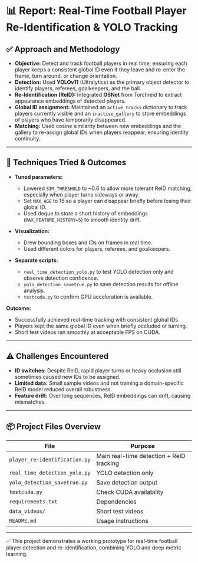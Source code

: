 # 📊 Report: Real-Time Football Player Re-Identification & YOLO Tracking

## ✅ Approach and Methodology

- **Objective:** Detect and track football players in real time, ensuring each player keeps a consistent global ID even if they leave and re-enter the frame, turn around, or change orientation.
- **Detection:** Used **YOLOv11** (Ultralytics) as the primary object detector to identify players, referees, goalkeepers, and the ball.
- **Re-Identification (ReID):** Integrated **OSNet** from Torchreid to extract appearance embeddings of detected players.  
- **Global ID assignment:** Maintained an `active_tracks` dictionary to track players currently visible and an `inactive_gallery` to store embeddings of players who have temporarily disappeared.  
- **Matching:** Used cosine similarity between new embeddings and the gallery to re-assign global IDs when players reappear, ensuring identity continuity.

---

## 🧪 Techniques Tried & Outcomes

- **Tuned parameters:**  
  - Lowered `SIM_THRESHOLD` to ~0.6 to allow more tolerant ReID matching, especially when player turns sideways or away.
  - Set `MAX_AGE` to 15 so a player can disappear briefly before losing their global ID.
  - Used deque to store a short history of embeddings (`MAX_FEATURE_HISTORY=5`) to smooth identity drift.

- **Visualization:**  
  - Drew bounding boxes and IDs on frames in real time.
  - Used different colors for players, referees, and goalkeepers.

- **Separate scripts:**  
  - `real_time_detection_yolo.py` to test YOLO detection only and observe detection confidence.
  - `yolo_detection_savetrue.py` to save detection results for offline analysis.
  - `testcuda.py` to confirm GPU acceleration is available.

**Outcome:**  
- Successfully achieved real-time tracking with consistent global IDs.
- Players kept the same global ID even when briefly occluded or turning.
- Short test videos ran smoothly at acceptable FPS on CUDA.

---

## ⚠️ Challenges Encountered

- **ID switches:** Despite ReID, rapid player turns or heavy occlusion still sometimes caused new IDs to be assigned.
- **Limited data:** Small sample videos and not training a domain-specific ReID model reduced overall robustness.
- **Feature drift:** Over long sequences, ReID embeddings can drift, causing mismatches.

---


## 📦 Project Files Overview

| File | Purpose |
|------|---------|
| `player_re-identification.py` | Main real-time detection + ReID tracking |
| `real_time_detection_yolo.py` | YOLO detection only |
| `yolo_detection_savetrue.py` | Save detection output |
| `testcuda.py` | Check CUDA availability |
| `requirements.txt` | Dependencies |
| `data_videos/` | Short test videos |
| `README.md` | Usage instructions |

---

✅ This project demonstrates a working prototype for real-time football player detection and re-identification, combining YOLO and deep metric learning.
